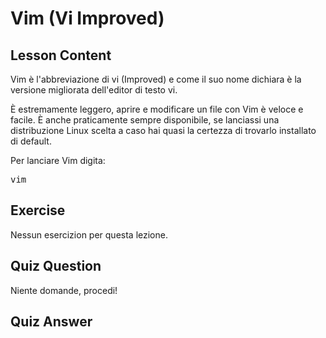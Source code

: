 # Vim (Vi Improved)

## Lesson Content

Vim è l'abbreviazione di vi (Improved) e come il suo nome dichiara è la versione migliorata dell'editor di testo vi.

È estremamente leggero, aprire e modificare un file con Vim è veloce e facile. È anche praticamente sempre disponibile, se lanciassi una distribuzione Linux scelta a caso hai quasi la certezza di trovarlo installato di default.

Per lanciare Vim digita:  <pre>vim</pre>

## Exercise

Nessun esercizion per questa lezione.

## Quiz Question

Niente domande, procedi!

## Quiz Answer
